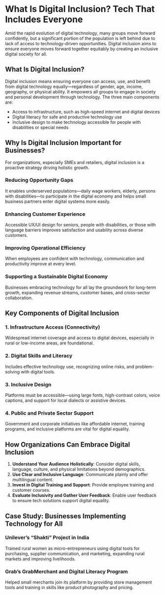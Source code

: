 # What Is Digital Inclusion? Tech That Includes Everyone

Amid the rapid evolution of digital technology, many groups move forward confidently, but a significant portion of the population is left behind due to lack of access to technology-driven opportunities. Digital inclusion aims to ensure everyone moves forward together equitably by creating an inclusive digital society for all.

## What Is Digital Inclusion?

Digital inclusion means ensuring everyone can access, use, and benefit from digital technology equally—regardless of gender, age, income, geography, or physical ability. It empowers all groups to engage in society and personal development through technology. The three main components are:

- Access to infrastructure, such as high-speed internet and digital devices
- Digital literacy for safe and productive technology use
- Inclusive design to make technology accessible for people with disabilities or special needs

## Why Is Digital Inclusion Important for Businesses?

For organizations, especially SMEs and retailers, digital inclusion is a proactive strategy driving holistic growth.

### Reducing Opportunity Gaps

It enables underserved populations—daily wage workers, elderly, persons with disabilities—to participate in the digital economy and helps small business partners enter digital systems more easily.

### Enhancing Customer Experience

Accessible UX/UI design for seniors, people with disabilities, or those with language barriers improves satisfaction and usability across diverse customers.

### Improving Operational Efficiency

When employees are confident with technology, communication and productivity improve at every level.

### Supporting a Sustainable Digital Economy

Businesses embracing technology for all lay the groundwork for long-term growth, expanding revenue streams, customer bases, and cross-sector collaboration.

## Key Components of Digital Inclusion

### 1. Infrastructure Access (Connectivity)

Widespread internet coverage and access to digital devices, especially in rural or low-income areas, are foundational.

### 2. Digital Skills and Literacy

Includes effective technology use, recognizing online risks, and problem-solving with digital tools.

### 3. Inclusive Design

Platforms must be accessible—using large fonts, high-contrast colors, voice captions, and support for local dialects or assistive devices.

### 4. Public and Private Sector Support

Government and corporate initiatives like affordable internet, training programs, and inclusive platforms are vital for digital equality.

## How Organizations Can Embrace Digital Inclusion

1. **Understand Your Audience Holistically**: Consider digital skills, language, culture, and physical limitations beyond demographics.
2. **Use Clear and Inclusive Language**: Communicate plainly and offer multilingual content.
3. **Invest in Digital Training and Support**: Provide employee training and customer courses.
4. **Evaluate Inclusivity and Gather User Feedback**: Enable user feedback to ensure tech solutions support digital equality.

## Case Study: Businesses Implementing Technology for All

### Unilever’s “Shakti” Project in India

Trained rural women as micro-entrepreneurs using digital tools for purchasing, supplier communication, and marketing, expanding rural markets and improving livelihoods.

### Grab’s GrabMerchant and Digital Literacy Program

Helped small merchants join its platform by providing store management tools and training in skills like product photography and pricing.
